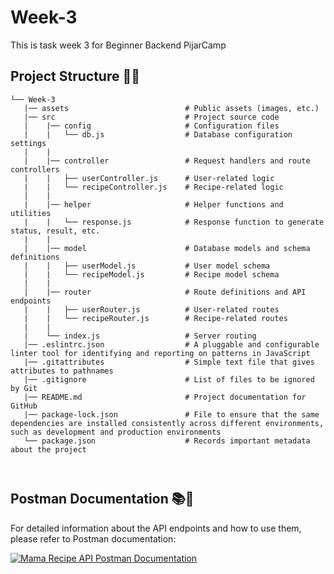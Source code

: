 # Week-3
 
This is task week 3 for Beginner Backend PijarCamp

## Project Structure 📂🔗

```
└── Week-3
   |── assets                          # Public assets (images, etc.)
   |── src                             # Project source code
   |    |── config                     # Configuration files
   |    |   └── db.js                  # Database configuration settings
   |    |   
   |    |── controller                 # Request handlers and route controllers
   |    |   ├── userController.js      # User-related logic
   |    |   └── recipeController.js    # Recipe-related logic
   |    |
   |    |── helper                     # Helper functions and utilities
   |    |   └── response.js            # Response function to generate status, result, etc.
   |    |
   |    |── model                      # Database models and schema definitions
   |    |   ├── userModel.js           # User model schema
   |    |   └── recipeModel.js         # Recipe model schema
   |    |
   |    |── router                     # Route definitions and API endpoints
   |    |   ├── userRouter.js          # User-related routes
   |    |   └── recipeRouter.js        # Recipe-related routes
   |    |
   |    └── index.js                   # Server routing
   |── .eslintrc.json                  # A pluggable and configurable linter tool for identifying and reporting on patterns in JavaScript
   |── .gitattributes                  # Simple text file that gives attributes to pathnames
   |── .gitignore                      # List of files to be ignored by Git
   |── README.md                       # Project documentation for GitHub
   |── package-lock.json               # File to ensure that the same dependencies are installed consistently across different environments, such as development and production environments
   └── package.json                    # Records important metadata about the project

  

```

## Postman Documentation 📚📝

For detailed information about the API endpoints and how to use them, please refer to Postman documentation:

[![Mama Recipe API Postman Documentation](https://run.pstmn.io/button.svg)](https://documenter.getpostman.com/view/29237155/2s9YkkeN63)

